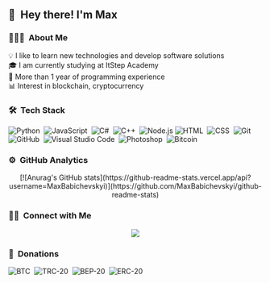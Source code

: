 ## 👋 &nbsp;Hey there! I'm Max

### 👨🏻‍💻 &nbsp;About Me

💡 I like to learn new technologies and develop software solutions \
🎓 I am currently studying at ItStep Academy \
🤝 More than 1 year of programming experience \
📊 Interest in blockchain, cryptocurrency

### 🛠 &nbsp;Tech Stack

![Python](https://img.shields.io/badge/-Python-05122A?style=flat&logo=python)&nbsp;
![JavaScript](https://img.shields.io/badge/-JavaScript-05122A?style=flat&logo=javascript)&nbsp;
![C#](https://img.shields.io/badge/-C%23-05122A?style=flat&logo=C-sharp&logoColor=A8B9CC)&nbsp;
![C++](https://img.shields.io/badge/-C++-05122A?style=flat&logo=C%2B%2B&logoColor=00599C)&nbsp;
![Node.js](https://img.shields.io/badge/-Node.js-05122A?style=flat&logo=node.js)&nbsp;![HTML](https://img.shields.io/badge/-HTML-05122A?style=flat&logo=HTML5)&nbsp;
![CSS](https://img.shields.io/badge/-CSS-05122A?style=flat&logo=CSS3&logoColor=1572B6)&nbsp;
![Git](https://img.shields.io/badge/-Git-05122A?style=flat&logo=git)&nbsp;
![GitHub](https://img.shields.io/badge/-GitHub-05122A?style=flat&logo=github)&nbsp;
![Visual Studio Code](https://img.shields.io/badge/-Visual%20Studio%20Code-05122A?style=flat&logo=visual-studio-code&logoColor=007ACC)&nbsp;
![Photoshop](https://img.shields.io/badge/-Photoshop-05122A?style=flat&logo=adobe-photoshop)&nbsp;
![Bitcoin](https://img.shields.io/badge/-Bitcoin-05122A?style=flat&logo=bitcoin&logoColor=A8B9CC)&nbsp;

### ⚙️ &nbsp;GitHub Analytics

<center>
  [![Anurag's GitHub stats](https://github-readme-stats.vercel.app/api?username=MaxBabichevskyi)](https://github.com/MaxBabichevskyi/github-readme-stats)
</a>
</center>

### 🤝🏻 &nbsp;Connect with Me

<center>
<a href="https://www.instagram.com/_mmaxxim/"><img src="https://img.shields.io/badge/-@_mmaxxim-E4405F?style=flat&logo=Instagram&logoColor=white"/></a>
</center>

### 💸 &nbsp;Donations
![BTC](https://img.shields.io/badge/btc-195AZ7WvZx1eu1ERoWvBroYKojf3orLgn1-orange)&nbsp;
![TRC-20](https://img.shields.io/badge/trc20-TLn6AQzzf5XdqY8aEUd6ybSbtZKEz1cDcJ-green)&nbsp;
![BEP-20](https://img.shields.io/badge/bep20-0x41d8be4dd508d599e036583d0f49004396f73e89-yellow)&nbsp;
![ERC-20](https://img.shields.io/badge/erc20-0x41d8be4dd508d599e036583d0f49004396f73e89-blue)&nbsp;
